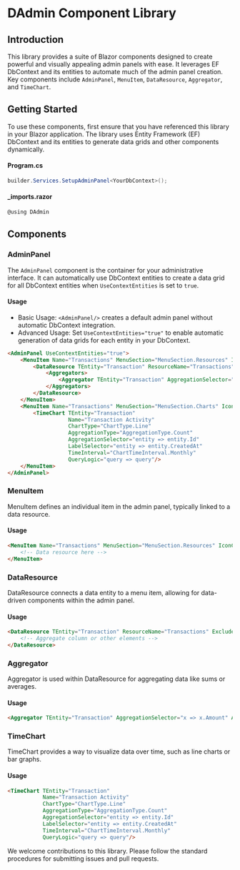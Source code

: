 # DAdmin Component Library

## Introduction
This library provides a suite of Blazor components designed to create powerful and visually appealing admin panels with ease. It leverages EF DbContext and its entities to automate much of the admin panel creation. Key components include `AdminPanel`, `MenuItem`, `DataResource`, `Aggregator`, and `TimeChart`.

## Getting Started
To use these components, first ensure that you have referenced this library in your Blazor application. The library uses Entity Framework (EF) DbContext and its entities to generate data grids and other components dynamically.

#### Program.cs
```c#
builder.Services.SetupAdminPanel<YourDbContext>();
```

#### _imports.razor

```c#
@using DAdmin
```
## Components

### AdminPanel
The `AdminPanel` component is the container for your administrative interface. It can automatically use DbContext entities to create a data grid for all DbContext entities when `UseContextEntities` is set to `true`.

#### Usage
- Basic Usage: `<AdminPanel/>` creates a default admin panel without automatic DbContext integration.
- Advanced Usage: Set `UseContextEntities="true"` to enable automatic generation of data grids for each entity in your DbContext.

```html
<AdminPanel UseContextEntities="true">
    <MenuItem Name="Transactions" MenuSection="MenuSection.Resources" IconClass="fa fa-table">
        <DataResource TEntity="Transaction" ResourceName="Transactions" ExcludedProperties="@(new[] { "Status", "Username" })">
            <Aggregators>
                <Aggregator TEntity="Transaction" AggregationSelector="x => x.Amount" Aggregate="DataGridAggregateType.Sum"/>
            </Aggregators>
        </DataResource>
    </MenuItem>
    <MenuItem Name="Transactions" MenuSection="MenuSection.Charts" IconClass="fa fa-table">
        <TimeChart TEntity="Transaction"
                   Name="Transaction Activity"
                   ChartType="ChartType.Line"
                   AggregationType="AggregationType.Count"
                   AggregationSelector="entity => entity.Id"
                   LabelSelector="entity => entity.CreatedAt"
                   TimeInterval="ChartTimeInterval.Monthly"
                   QueryLogic="query => query"/>
    </MenuItem>
</AdminPanel>
```

### MenuItem
MenuItem defines an individual item in the admin panel, typically linked to a data resource.

#### Usage
``` html
<MenuItem Name="Transactions" MenuSection="MenuSection.Resources" IconClass="fa fa-table">
    <!-- Data resource here -->
</MenuItem>
```
### DataResource
DataResource connects a data entity to a menu item, allowing for data-driven components within the admin panel.

#### Usage
```html
<DataResource TEntity="Transaction" ResourceName="Transactions" ExcludedProperties="@(new[] { "Status", "Username" })">
    <!-- Aggregate column or other elements -->
</DataResource>
```
### Aggregator
Aggregator is used within DataResource for aggregating data like sums or averages.

#### Usage
``` html
<Aggregator TEntity="Transaction" AggregationSelector="x => x.Amount" Aggregate="DataGridAggregateType.Sum"/>
```

### TimeChart

TimeChart provides a way to visualize data over time, such as line charts or bar graphs.

#### Usage
``` html
<TimeChart TEntity="Transaction"
           Name="Transaction Activity"
           ChartType="ChartType.Line"
           AggregationType="AggregationType.Count"
           AggregationSelector="entity => entity.Id"
           LabelSelector="entity => entity.CreatedAt"
           TimeInterval="ChartTimeInterval.Monthly"
           QueryLogic="query => query"/>
```

We welcome contributions to this library. Please follow the standard procedures for submitting issues and pull requests.

